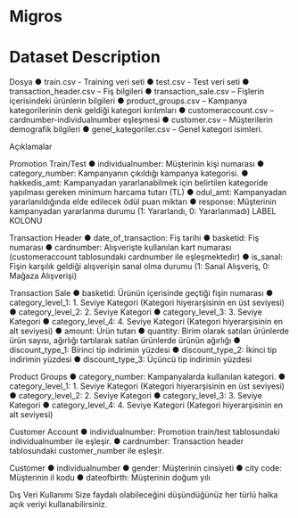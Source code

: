 # Migros

# Dataset Description
Dosya
● train.csv - Training veri seti
● test.csv - Test veri seti
● transaction_header.csv – Fiş bilgileri
● transaction_sale.csv – Fişlerin içerisindeki ürünlerin bilgileri
● product_groups.csv – Kampanya kategorilerinin denk geldiği kategori kırılımları
● customeraccount.csv – cardnumber-individualnumber eşleşmesi
● customer.csv – Müşterilerin demografik bilgileri
● genel_kategoriler.csv – Genel kategori isimleri.

Açıklamalar

Promotion Train/Test
● individualnumber: Müşterinin kişi numarası
● category_number: Kampanyanın çıkıldığı kampanya kategorisi.
● hakkedis_amt: Kampanyadan yararlanabilmek için belirtilen kategoride yapılması gereken minimum harcama tutarı (TL)
● odul_amt: Kampanyadan yararlanıldığında elde edilecek ödül puan miktarı
● response: Müşterinin kampanyadan yararlanma durumu (1: Yararlandı, 0: Yararlanmadı) LABEL KOLONU

Transaction Header
● date_of_transaction: Fiş tarihi
● basketid: Fiş numarası
● cardnumber: Alışverişte kullanılan kart numarası (customeraccount tablosundaki cardnumber ile eşleşmektedir)
● is_sanal: Fişin karşılık geldiği alışverişin sanal olma durumu (1: Sanal Alışveriş, 0: Mağaza Alışverişi)

Transaction Sale
● basketid: Ürünün içerisinde geçtiği fişin numarası
● category_level_1: 1. Seviye Kategori (Kategori hiyerarşisinin en üst seviyesi)
● category_level_2: 2. Seviye Kategori
● category_level_3: 3. Seviye Kategori
● category_level_4: 4. Seviye Kategori (Kategori hiyerarşisinin en alt seviyesi)
● amount: Ürün tutarı
● quantity: Birim olarak satılan ürünlerde ürün sayısı, ağırlığı tartılarak satılan ürünlerde ürünün ağırlığı
● discount_type_1: Birinci tip indirimin yüzdesi
● discount_type_2: İkinci tip indirimin yüzdesi
● discount_type_3: Üçüncü tip indirimin yüzdesi

Product Groups
● category_number: Kampanyalarda kullanılan kategori.
● category_level_1: 1. Seviye Kategori (Kategori hiyerarşisinin en üst seviyesi)
● category_level_2: 2. Seviye Kategori
● category_level_3: 3. Seviye Kategori
● category_level_4: 4. Seviye Kategori (Kategori hiyerarşisinin en alt seviyesi)

Customer Account
● individualnumber: Promotion train/test tablosundaki individualnumber ile eşleşir.
● cardnumber: Transaction header tablosundaki customer_number ile eşleşir.

Customer
● individualnumber
● gender: Müşterinin cinsiyeti
● city code: Müşterinin il kodu
● dateofbirth: Müşterinin doğum yılı

Dış Veri Kullanımı
Size faydalı olabileceğini düşündüğünüz her türlü halka açık veriyi kullanabilirsiniz.
